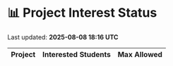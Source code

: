 # 📊 Project Interest Status

Last updated: **2025-08-08 18:16 UTC**

| Project | Interested Students | Max Allowed |
|---------|---------------------|-------------|
